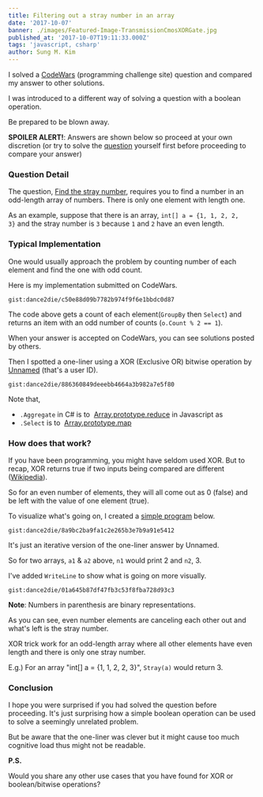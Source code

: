 ```yaml
---
title: Filtering out a stray number in an array
date: '2017-10-07'
banner: ./images/Featured-Image-TransmissionCmosXORGate.jpg
published_at: '2017-10-07T19:11:33.000Z'
tags: 'javascript, csharp'
author: Sung M. Kim
---
```


I solved a [CodeWars](https://www.codewars.com) (programming challenge site) question and compared my answer to other solutions.

I was introduced to a different way of solving a question with a boolean operation.

Be prepared to be blown away.

**SPOILER ALERT!**: Answers are shown below so proceed at your own discretion (or try to solve the [question](https://www.codewars.com/kata/57f609022f4d534f05000024/) yourself first before proceeding to compare your answer)

### Question Detail

The question, [Find the stray number](https://www.codewars.com/kata/57f609022f4d534f05000024/), requires you to find a number in an odd-length array of numbers. There is only one element with length one.

As an example, suppose that there is an array, `int[] a = {1, 1, 2, 2, 3}` and the stray number is `3` because `1` and `2` have an even length.

### Typical Implementation

One would usually approach the problem by counting number of each element and find the one with odd count.

Here is my implementation submitted on CodeWars.

`gist:dance2die/c50e88d09b7782b974f9f6e1bbdc0d87`

The code above gets a count of each element(`GroupBy` then `Select`) and returns an item with an odd number of counts (`o.Count % 2 == 1`).

When your answer is accepted on CodeWars, you can see solutions posted by others.

Then I spotted a one-liner using a XOR (Exclusive OR) bitwise operation by [Unnamed](https://www.codewars.com/users/Unnamed) (that's a user ID).

`gist:dance2die/886360849deeebb4664a3b982a7e5f80`

Note that,

- `.Aggregate` in C# is to  [Array.prototype.reduce](https://developer.mozilla.org/en-US/docs/Web/JavaScript/Reference/Global_Objects/Array/Reduce?v=a) in Javascript as
- `.Select` is to  [Array.prototype.map](https://developer.mozilla.org/en-US/docs/Web/JavaScript/Reference/Global_Objects/Array/map)

### How does that work?

If you have been programming, you might have seldom used XOR. But to recap, XOR returns true if two inputs being compared are different ([Wikipedia](https://en.wikipedia.org/wiki/Exclusive_or)).

So for an even number of elements, they will all come out as 0 (false) and be left with the value of one element (true).

To visualize what's going on, I created a [simple program](https://github.com/dance2die/Blog.FindTheStrayNumber/blob/master/FindTheStrayNumber/Program.cs) below.

`gist:dance2die/8a9bc2ba9fa1c2e265b3e7b9a91e5412`

It's just an iterative version of the one-liner answer by Unnamed.

So for two arrays, `a1` & `a2` above, `n1` would print 2 and `n2`, 3.

I've added `WriteLine` to show what is going on more visually.

`gist:dance2die/01a645b87df47fb3c53f8fba728d93c3`

**Note**: Numbers in parenthesis are binary representations.

As you can see, even number elements are canceling each other out and what's left is the stray number.

XOR trick work for an odd-length array where all other elements have even length and there is only one stray number.

E.g.) For an array "int\[\] a = {1, 1, 2, 2, 3}", `Stray(a)` would return 3.

### Conclusion

I hope you were surprised if you had solved the question before proceeding. It's just surprising how a simple boolean operation can be used to solve a seemingly unrelated problem.

But be aware that the one-liner was clever but it might cause too much cognitive load thus might not be readable.

**P.S.**

Would you share any other use cases that you have found for XOR or boolean/bitwise operations?


